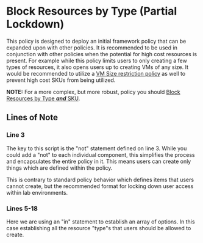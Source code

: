 # Block Resources by Type (Partial Lockdown)
This policy is designed to deploy an initial framework policy that can be expanded upon with other policies. It is recommended to be used in conjunction with other policies when the potential for high cost resources is present. For example while this policy limits users to only creating a few types of resources, it also opens users up to creating VMs of any size. It would be recommended to utilize a [VM Size restriction policy](../Limit%20to%20Specific%20VM%20Sizes) as well to prevent high cost SKUs from being utilized.

**NOTE:** For a more complex, but more robust, policy you should [Block Resources by Type **_and_** SKU](../Block%20Resources%20by%20Type%20and%20SKU%20(Full%20Lockdown)).

## Lines of Note

### Line 3
The key to this script is the "not" statement defined on line 3. While you could add a "not" to each individual component, this simplifies the process and encapsulates the entire policy in it. This means users can create only things which are defined within the policy.

This is contrary to standard policy behavior which defines items that users cannot create, but the recommended format for locking down user access within lab environments.

### Lines 5-18

Here we are using an "in" statement to establish an array of options. In this case establishing all the resource "type"s that users should be allowed to create.
